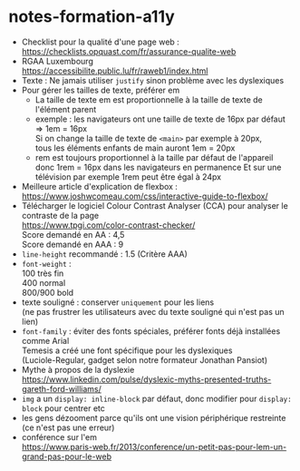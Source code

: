 # notes-formation-a11y

- Checklist pour la qualité d'une page web :  
  https://checklists.opquast.com/fr/assurance-qualite-web
- RGAA Luxembourg  
  https://accessibilite.public.lu/fr/raweb1/index.html
- Texte : Ne jamais utiliser `justify` sinon problème avec les dyslexiques
- Pour gérer les tailles de texte, préférer em
  - La taille de texte em est proportionnelle à la taille de texte de l'élément parent
  - exemple : les navigateurs ont une taille de texte de 16px par défaut  
    => 1em = 16px  
    Si on change la taille de texte de `<main>` par exemple à 20px,  
    tous les éléments enfants de main auront 1em = 20px
  - rem est toujours proportionnel à la taille par défaut de l'appareil
    donc 1rem = 16px dans les navigateurs en permanence
    Et sur une télévision par exemple 1rem peut être égal à 24px
- Meilleure article d'explication de flexbox :  
  https://www.joshwcomeau.com/css/interactive-guide-to-flexbox/
- Télécharger le logiciel Colour Contrast Analyser (CCA) pour analyser le contraste de la page  
  https://www.tpgi.com/color-contrast-checker/  
  Score demandé en AA : 4,5  
  Score demandé en AAA : 9
- `line-height` recommandé : 1.5 (Critère AAA)
- `font-weight` :  
  100 très fin  
  400 normal  
  800/900 bold  
- texte souligné : conserver `uniquement` pour les liens  
  (ne pas frustrer les utilisateurs avec du texte souligné qui n'est pas un lien)
- `font-family` : éviter des fonts spéciales, préférer fonts déjà installées comme Arial  
  Temesis a créé une font spécifique pour les dyslexiques  
  (Luciole-Regular, gadget selon notre formateur Jonathan Pansiot)
- Mythe à propos de la dyslexie  
  https://www.linkedin.com/pulse/dyslexic-myths-presented-truths-gareth-ford-williams/
- `img` a un `display: inline-block` par défaut, donc modifier pour `display: block` pour centrer etc
- les gens dézooment parce qu'ils ont une vision périphérique restreinte (ce n'est pas une erreur)
- conférence sur l'em  
  https://www.paris-web.fr/2013/conference/un-petit-pas-pour-lem-un-grand-pas-pour-le-web  


    

